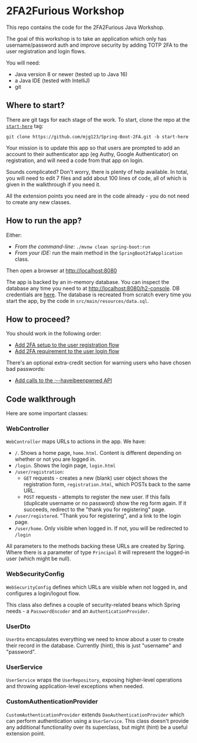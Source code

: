 # 2FA2Furious Workshop

This repo contains the code for the 2FA2Furious Java Workshop.

The goal of this workshop is to take an application which only has username/password auth and improve security by adding TOTP 2FA to the user registration and login flows.

You will need:

  - Java version 8 or newer (tested up to Java 16)
  - a Java IDE (tested with IntelliJ)
  - git

## Where to start?

There are git tags for each stage of the work. To start, clone the repo at the [`start-here`](https://github.com/mjg123/Spring-Boot-2FA/tree/start-here) tag:

```
git clone https://github.com/mjg123/Spring-Boot-2FA.git -b start-here
```

Your mission is to update this app so that users are prompted to add an account to their authenticator app (eg Authy, Google Authenticator) on registration, and will need a code from that app on login.

Sounds complicated?  Don't worry, there is plenty of help available. In total, you will need to edit 7 files and add about 100 lines of code, all of which is given in the walkthrough if you need it.

All the extension points you need are in the code already - you do not need to create any new classes.

## How to run the app?

Either:

 - _From the command-line:_ `./mvnw clean spring-boot:run`
 - _From your IDE:_ run the main method in the `SpringBoot2faApplication` class.

Then open a browser at [http://localhost:8080](http://localhost:8080)

The app is backed by an in-memory database. You can inspect the database any time you need to at [http://localhost:8080/h2-console](http://localhost:8080/h2-console). DB credentials are [here](https://github.com/mjg123/Spring-Boot-2FA/blob/start-here/src/main/resources/application.properties#L3-L4). The database is recreated from scratch every time you start the app, by the code in `src/main/resources/data.sql`.

## How to proceed?

You should work in the following order:

 - [Add 2FA setup to the user registration flow](registration.md)
 - [Add 2FA requirement to the user login flow](login.md)
 
There's an optional extra-credit section for warning users who have chosen bad passwords:

 - [Add calls to the ;--haveibeenpwned API](hibp.md)


## Code walkthrough

Here are some important classes:

### WebController
`WebController` maps URLs to actions in the app. We have:
 - `/`. Shows a home page, `home.html`. Content is different depending on whether or not you are logged in.
 - `/login`. Shows the login page, `login.html`
 - `/user/registration`:
   - `GET` requests - creates a new (blank) user object shows the registration form, `registration.html`, which POSTs back to the same URL.
   - `POST` requests - attempts to register the new user. If this fails (duplicate username or no password) show the reg form again. If it succeeds, redirect to the "thank you for registering" page.
 - `/user/registered`. "Thank you for registering", and a link to the login page.
 - `/user/home`. Only visible when logged in. If not, you will be redirected to `/login`

All parameters to the methods backing these URLs are created by Spring. Where there is a parameter of type `Principal` it will represent the logged-in user (which might be null).

### WebSecurityConfig
`WebSecurityConfig` defines which URLs are visible when not logged in, and configures a login/logout flow.

This class also defines a couple of security-related beans which Spring needs - a `PasswordEncoder` and an `AuthenticationProvider`.

### UserDto
`UserDto` encapsulates everything we need to know about a user to create their record in the database. Currently (hint), this is just "username" and "password".

### UserService
`UserService` wraps the `UserRepository`, exposing higher-level operations and throwing application-level exceptions when needed.

### CustomAuthenticationProvider
`CustomAuthenticationProvider` extends `DaoAuthenticationProvider` which can perform authentication using a `UserService`.
This class doesn't provide any additional functionality over its superclass, but might (hint) be a useful extension point.
